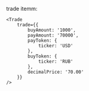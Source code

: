 trade itemm: 

    <Trade 
        trade={{        
            buyAmount: '1000',
            payAmount: '70000',
            payToken: {
                ticker: 'USD'
            },
            buyToken: {
                ticker: 'RUB'
            },
            decimalPrice: '70.00'
        }}
    />